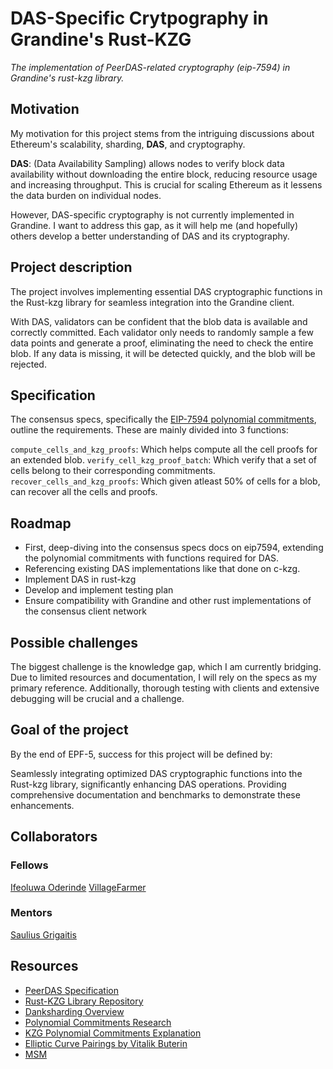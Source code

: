 # DAS-Specific Crytpography in Grandine's Rust-KZG

*The implementation of PeerDAS-related cryptography (eip-7594) in Grandine's rust-kzg library.*

## Motivation

My motivation for this project stems from the intriguing discussions about Ethereum's scalability, sharding, **DAS**, and cryptography.

**DAS**: (Data Availability Sampling) allows nodes to verify block data availability without downloading the entire block, reducing resource usage and increasing throughput. This is crucial for scaling Ethereum as it lessens the data burden on individual nodes.

However, DAS-specific cryptography is not currently implemented in Grandine. I want to address this gap, as it will help me (and hopefully) others develop a better understanding of DAS and its cryptography.

## Project description

The project involves implementing essential DAS cryptographic functions in the Rust-kzg library for seamless integration into the Grandine client.

With DAS, validators can be confident that the blob data is available and correctly committed. Each validator only needs to randomly sample a few data points and generate a proof, eliminating the need to check the entire blob. If any data is missing, it will be detected quickly, and the blob will be rejected.

## Specification

The consensus specs, specifically the [EIP-7594 polynomial commitments](https://github.com/ethereum/consensus-specs/blob/dev/specs/_features/eip7594/polynomial-commitments-sampling.md), outline the requirements. These are mainly divided into 3 functions:

`compute_cells_and_kzg_proofs`: Which helps compute all the cell proofs for an extended blob.
`verify_cell_kzg_proof_batch`: Which verify that a set of cells belong to their corresponding commitments.
`recover_cells_and_kzg_proofs`: Which given atleast 50% of cells for a blob, can recover all the cells and proofs.

## Roadmap

- First, deep-diving into the consensus specs docs on eip7594, extending the polynomial commitments with functions required for DAS.
- Referencing existing DAS implementations like that done on c-kzg.
- Implement DAS in rust-kzg
- Develop and implement testing plan
- Ensure compatibility with Grandine and other rust implementations of the consensus client network


## Possible challenges

The biggest challenge is the knowledge gap, which I am currently bridging. Due to limited resources and documentation, I will rely on the specs as my primary reference. Additionally, thorough testing with clients and extensive debugging will be crucial and a challenge.

## Goal of the project

By the end of EPF-5, success for this project will be defined by:

Seamlessly integrating optimized DAS cryptographic functions into the Rust-kzg library, significantly enhancing DAS operations.
Providing comprehensive documentation and benchmarks to demonstrate these enhancements.


## Collaborators

### Fellows 

[Ifeoluwa Oderinde](https://github.com/owanikin)
[VillageFarmer](https://github.com/DeluxeRaph)

### Mentors

[Saulius Grigaitis](https://github.com/sauliusgrigaitis) 

## Resources

- [PeerDAS Specification](https://notes.ethereum.org/@vbuterin/proto_danksharding_faq)
- [Rust-KZG Library Repository](https://github.com/ethereum/rust-kzg)
- [Danksharding Overview](https://hackmd.io/@vbuterin/sharding_proposal#ELI5-data-availability-sampling)
- [Polynomial Commitments Research](https://research.polytope.technology/polynomial-commitments)
- [KZG Polynomial Commitments Explanation](https://dankradfeist.de/ethereum/2020/06/16/kate-polynomial-commitments.html)
- [Elliptic Curve Pairings by Vitalik Buterin](https://medium.com/@VitalikButerin/exploring-elliptic-curve-pairings-c73c1864e627)
- [MSM](https://hackmd.io/@tazAymRSQCGXTUKkbh1BAg/Sk27liTW9)